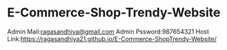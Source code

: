 # E-Commerce-Shop-Trendy-Website

Admin Mail:ragasandhiya@gmail.com
Admin Pssword:987654321
Host Link:https://ragasandhiya21.github.io/E-Commerce-ShopTrendy-Website/
